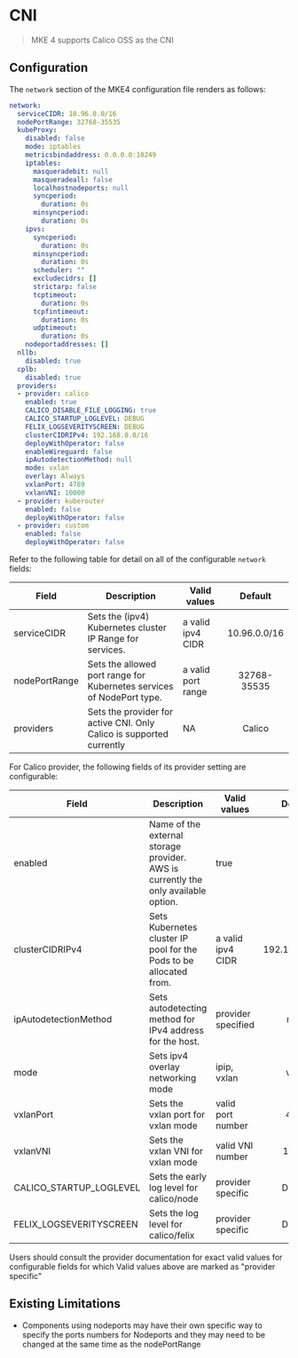 # CNI

>MKE 4 supports Calico OSS as the CNI

## Configuration

The `network` section of the MKE4 configuration file renders as follows:

```yaml
network:
  serviceCIDR: 10.96.0.0/16
  nodePortRange: 32768-35535
  kubeProxy:
    disabled: false
    mode: iptables
    metricsbindaddress: 0.0.0.0:10249
    iptables:
      masqueradebit: null
      masqueradeall: false
      localhostnodeports: null
      syncperiod:
        duration: 0s
      minsyncperiod:
        duration: 0s
    ipvs:
      syncperiod:
        duration: 0s
      minsyncperiod:
        duration: 0s
      scheduler: ""
      excludecidrs: []
      strictarp: false
      tcptimeout:
        duration: 0s
      tcpfintimeout:
        duration: 0s
      udptimeout:
        duration: 0s
    nodeportaddresses: []
  nllb:
    disabled: true
  cplb:
    disabled: true
  providers:
  - provider: calico
    enabled: true
    CALICO_DISABLE_FILE_LOGGING: true
    CALICO_STARTUP_LOGLEVEL: DEBUG
    FELIX_LOGSEVERITYSCREEN: DEBUG
    clusterCIDRIPv4: 192.168.0.0/16
    deployWithOperator: false
    enableWireguard: false
    ipAutodetectionMethod: null
    mode: vxlan
    overlay: Always
    vxlanPort: 4789
    vxlanVNI: 10000
  - provider: kuberouter
    enabled: false
    deployWithOperator: false
  - provider: custom
    enabled: false
    deployWithOperator: false
```

Refer to the following table for detail on all of the configurable `network` fields:

| Field                                                      | Description                                                                        | Valid values        |  Default     |
|------------------------------------------------------------|------------------------------------------------------------------------------------|---------------------|:------------:|
| serviceCIDR                                                | Sets the (ipv4) Kubernetes cluster IP Range for services.                          | a valid ipv4 CIDR   | 10.96.0.0/16 |
| nodePortRange                                              | Sets the allowed port range for Kubernetes services of NodePort type.              | a valid port range  | 32768-35535  |
| providers                                                  | Sets the provider for active CNI. Only Calico is supported currently               | NA                  | Calico       |


For Calico provider, the following fields of its provider setting are configurable:

| Field                                                      | Description                                                                        | Valid values        |  Default     |
|------------------------------------------------------------|------------------------------------------------------------------------------------|---------------------|:------------:|
| enabled                                                    | Name of the external storage provider. AWS is currently the only available option. | true                |    true      |
| clusterCIDRIPv4                                            | Sets Kubernetes cluster IP pool for the Pods to be allocated from.                 | a valid ipv4 CIDR   |192.168.0.0/16|
| ipAutodetectionMethod                                      | Sets autodetecting method for IPv4 address for the host.                           | provider specified  |    none      |
| mode                                                       | Sets ipv4 overlay networking mode                                                  | ipip, vxlan         |    vxlan     |
| vxlanPort                                                  | Sets the vxlan port for vxlan mode                                                 | valid port number   |    4789      |
| vxlanVNI                                                   | Sets the vxlan VNI for vxlan mode                                                  | valid VNI number    | 10000        |
| CALICO_STARTUP_LOGLEVEL                                    | Sets the early log level for calico/node                                           | provider specific   | DEBUG        |
| FELIX_LOGSEVERITYSCREEN                                    | Sets the log level for calico/felix                                                | provider specific   | DEBUG        |

Users should consult the provider documentation for exact valid values for configurable fields for which Valid values above are marked as "provider specific"

## Existing Limitations

- Components using nodeports may have their own specific way to specify the ports numbers for Nodeports
  and they may need to be changed at the same time as the nodePortRange
